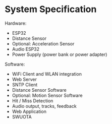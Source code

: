 # System Specification

Hardware: 
- ESP32
- Distance Sensor
- Optional: Acceleration Sensor
- Audio ESP32
- Power Supply (power bank or power adapter)
  
Software:
- WiFi Client and WLAN integration
- Web Server
- SNTP Client
- Distance Sensor Software
- Optional: Motion Sensor Software
- Hit / Miss Detection
- Audio output, tracks, feedback
- Web Application
- SWUOTA